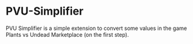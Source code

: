 # PVU-Simplifier
PVU Simplifier is a simple extension to convert some values in the game Plants vs Undead Marketplace (on the first step).
